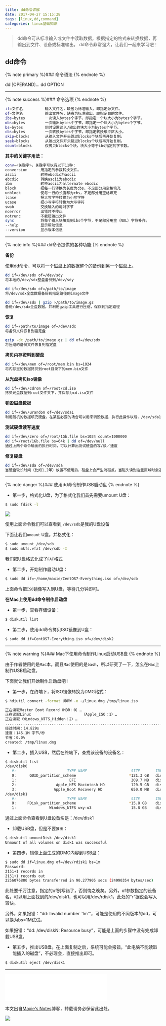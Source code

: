 ```yaml
---
title: dd命令详解
date: 2017-04-27 15:15:28
tags: [linux,dd,command]
categories: linux基础知识
---
```


<blockquote class="blockquote-center">dd命令可从标准输入或文件中读取数据，根据指定的格式来转换数据，再输出到文件、设备或标准输出。
dd命令非常强大，让我们一起来学习吧！
</blockquote>



## dd命令

{% note primary %}### 命令语法
{% endnote %}

dd [OPERAND]...
dd OPTION

<!-- more -->

-------


{% note success %}### 命令选项
{% endnote %}


```bash
if=文件名          输入文件名，缺省为标准输入。即指定源文件。
of=文件名          输出文件名，缺省为标准输出。即指定目的文件。
ibs=bytes         一次读入bytes个字节，即指定一个块大小为bytes个字节。
obs=bytes         一次输出bytes个字节，即指定一个块大小为bytes个字节。
bs=bytes          同时设置读入/输出的块大小为bytes个字节。
cbs=bytes         一次转换bytes个字节，即指定转换缓冲区大小。
skip=blocks       从输入文件开头跳过blocks个块后再开始复制。
seek=blocks       从输出文件开头跳过blocks个块后再开始复制。
count=blocks      仅拷贝blocks个块，块大小等于ibs指定的字节数。
```

**其中的关键字用法：**

```bash
conv=<关键字>，关键字可以有以下11种：
conversion      用指定的参数转换文件。
ascii           转换ebcdic为ascii
ebcdic          转换ascii为ebcdic
ibm             转换ascii为alternate ebcdic
block           把每一行转换为长度为cbs，不足部分用空格填充
unblock         使每一行的长度都为cbs，不足部分用空格填充
lcase           把大写字符转换为小写字符
ucase           把小写字符转换为大写字符
swab            交换输入的每对字节
noerror         出错时不停止
notrunc         不截短输出文件
sync            将每个输入块填充到ibs个字节，不足部分用空（NUL）字符补齐。
--help          显示帮助信息
--version       显示版本信息
```

-------

{% note info %}### dd命令提供的各种功能
{% endnote %}

**备份**

使用dd命令，可以将一个磁盘上的数据整个的备份到另一个磁盘上。

```bash
dd if=/dev/sdx of=/dev/sdy
将本地的/dev/sdx整盘备份到/dev/sdy

dd if=/dev/sdx of=/path/to/image
将/dev/sdx全盘数据备份到指定路径的image文件

dd if=/dev/sdx | gzip >/path/to/image.gz
备份/dev/sdx全盘数据，并利用gzip工具进行压缩，保存到指定路径
```


**恢复**

```bash
dd if=/path/to/image of=/dev/sdx
将备份文件恢复到指定盘

gzip -dc /path/to/image.gz | dd of=/dev/sdx
将压缩的备份文件恢复到指定盘
```

**拷贝内存资料到硬盘**

```bash
dd if=/dev/mem of=/root/mem.bin bs=1024
将内存里的数据拷贝到root目录下的mem.bin文件
```

**从光盘拷贝iso镜像**

```bash
dd if=/dev/cdrom of=/root/cd.iso
拷贝光盘数据到root文件夹下，并保存为cd.iso文件
```

**销毁磁盘数据**

```bash
dd if=/dev/urandom of=/dev/sda1
利用随机的数据填充硬盘，在某些必要的场合可以用来销毁数据，执行此操作以后，/dev/sda1将无法挂载，创建和拷贝操作无法执行
```

**测试硬盘读写速度**

```bash
dd if=/dev/zero of=/root/1Gb.file bs=1024 count=1000000
dd if=/root/1Gb.file bs=64k | dd of=/dev/null
通过上两个命令输出的执行时间，可以计算出测试硬盘的写/读／速度
```

**修复硬盘**

```bash
dd if=/dev/sda of=/dev/sda
当硬盘较长时间（比如1,2年）放置不使用后，磁盘上会产生消磁点。当磁头读到这些区域时会遇到困难，并可能导致I/O错误。当这种情况影响到硬盘的第一个扇区时，可能导致硬盘报废。上边的命令有可能使这些数据起死回生,且这个过程是安全高效的
```


-------


{% note danger %}### 使用dd命令制作USB启动盘
{% endnote %}

* 第一步，格式化U盘，为了格式化我们首先需要umount U盘：

```bash
$ sudo fdisk -l
```
![](http://ww3.sinaimg.cn/large/006tNc79ly1ff1bbawpirj30hw08vq4z.jpg)

使用上面命令我们可以查看到,`/dev/sdb`是我的U盘设备

下面让我们`umount` U盘，并格式化：

```bash
$ sudo umount /dev/sdb
$ sudo mkfs.vfat /dev/sdb -I
```

我们把U盘格式化成了`FAT`格式

* 第二步，开始制作启动U盘：

```bash
$ sudo dd if=~/home/maxie/CentOS7-Everything.iso of=/dev/sdb
```

上面命令把`ISO`镜像写入到U盘，等待几分钟即可。

**在Mac上使用dd命令制作启动盘**

* 第一步，查看存储设备：

```bash
$ diskutil list
```

* 第二步，使用dd命令拷贝ISO镜像到U盘：


```bash
$ sudo dd if=CentOS7-Everything.iso of=/dev/disk2
```

-------

{% note warning %}### Mac下使用命令制作Linux启动USB盘
{% endnote %}

由于作者使用的是`Mac`本，而且`Mac`使用的是`bash`，所以研究了一下，怎么在`Mac`上制作USB启动盘。

下面就让我们开始制作启动盘吧！

* 第一步，在终端下，将ISO镜像转换为DMG格式：

```bash
$ hdiutil convert -format UDRW -o ~/linux.dmg /tmp/linux.iso

正在读取Master Boot Record（MBR：0）…
正在读取Linux                       （Apple_ISO：1）…
正在读取（Windows_NTFS_Hidden：2）…
.......................................................................................................................
经过时间：14.829s
速度：145.1M 字节/秒
节省：0.0%
created: /tmp/linux.dmg
```

* 第二步，插入USB，然后在终端下，查找该设备的设备名：


```bash
$ diskutil list
/dev/disk0
   #:                       TYPE NAME                    SIZE       IDENTIFIER
   0:      GUID_partition_scheme                        *121.3 GB   disk0
   1:                        EFI                         209.7 MB   disk0s1
   2:                  Apple_HFS Macintosh HD            120.5 GB   disk0s2
   3:                 Apple_Boot Recovery HD             650.0 MB   disk0s3
/dev/disk1
   #:                       TYPE NAME                    SIZE       IDENTIFIER
   0:     FDisk_partition_scheme                        *15.8 GB    disk1
   1:               Windows_NTFS wxy-u3                  15.8 GB    disk1s1
```

通过上面命令查看到U盘设备名是：/dev/disk1


* 卸载USB盘，但是不要`推出`：

```bash
$ diskutil umountDisk /dev/disk1
Unmount of all volumes on disk1 was successful
```

* 第四步，镜像上面生成的DMG内容到USB盘：


```bash
$ sudo dd if=linux.dmg of=/dev/rdisk1 bs=1m
Password:
2151+1 records in
2151+1 records out
2256076800 bytes transferred in 90.277905 secs (24990354 bytes/sec)
```

此处要千万注意，指定的of别写错了，否则悔之晚矣。另外，of参数指定的设备名，可以用上面找到的/dev/disk1，也可以用/dev/rdisk1，此处的“r”据说会写入较快。

另外，如果报错：“dd: Invalid number `1m'”，可能是使用的不同版本的dd，可以换为bs=1M试试。

如果报错：“dd: /dev/diskN: Resource busy”，可能是上面的步骤中没有完成卸载USB盘。

* 第五步，推出USB盘。在上面复制之后，系统可能会报错，“此电脑不能读取能插入的磁盘”，不必理会，直接推出即可。


```bash
$ diskutil eject /dev/disk1
```


-------

<iframe frameborder="no" border="0" marginwidth="0" marginheight="0" width=330 height=86 src="//music.163.com/outchain/player?type=2&id=404783635&auto=0&height=66"></iframe>

本文出自[Maxie's Notes](http://maxiecloud.com)博客，转载请务必保留此出处。

![](https://ww1.sinaimg.cn/large/006tNbRwly1fdzc80odsuj30gn0ilq5m.jpg)


